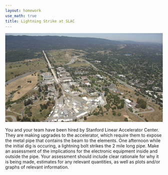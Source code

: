 ```yaml
---
layout: homework
use_math: true
title: Lightning Strike at SLAC
---
```


![SLAC][slac-aerial]

You and your team have been hired by Stanford Linear Accelerator Center. They are making upgrades to the accelerator, which require them to expose the metal pipe that contains the beam to the elements. One afternoon while the initial dig is occuring, a lightning bolt strikes the 2 mile long pipe. Make an assessment of the implications for the electronic equipment inside and outside the pipe. Your assessment should include clear rationale for why it is being made, estimates for any relevant quantities, as well as plots and/or graphs of relevant information.

[comment]: <> (A line engineer notices a small hole in the pipe. How does this affect your assessment? Again, make concrete estimates where possible.)

[slac-aerial]: ./images/SLAC-aerial.jpg
